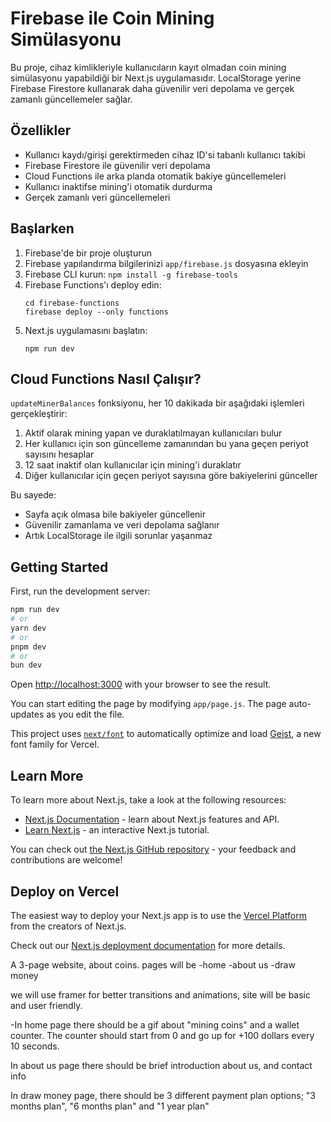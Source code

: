 # Firebase ile Coin Mining Simülasyonu

Bu proje, cihaz kimlikleriyle kullanıcıların kayıt olmadan coin mining simülasyonu yapabildiği bir Next.js uygulamasıdır. LocalStorage yerine Firebase Firestore kullanarak daha güvenilir veri depolama ve gerçek zamanlı güncellemeler sağlar.

## Özellikler

- Kullanıcı kaydı/girişi gerektirmeden cihaz ID'si tabanlı kullanıcı takibi
- Firebase Firestore ile güvenilir veri depolama
- Cloud Functions ile arka planda otomatik bakiye güncellemeleri
- Kullanıcı inaktifse mining'i otomatik durdurma
- Gerçek zamanlı veri güncellemeleri

## Başlarken

1. Firebase'de bir proje oluşturun
2. Firebase yapılandırma bilgilerinizi `app/firebase.js` dosyasına ekleyin
3. Firebase CLI kurun: `npm install -g firebase-tools`
4. Firebase Functions'ı deploy edin:
   ```
   cd firebase-functions
   firebase deploy --only functions
   ```
5. Next.js uygulamasını başlatın:
   ```
   npm run dev
   ```

## Cloud Functions Nasıl Çalışır?

`updateMinerBalances` fonksiyonu, her 10 dakikada bir aşağıdaki işlemleri gerçekleştirir:

1. Aktif olarak mining yapan ve duraklatılmayan kullanıcıları bulur
2. Her kullanıcı için son güncelleme zamanından bu yana geçen periyot sayısını hesaplar
3. 12 saat inaktif olan kullanıcılar için mining'i duraklatır
4. Diğer kullanıcılar için geçen periyot sayısına göre bakiyelerini günceller

Bu sayede:

- Sayfa açık olmasa bile bakiyeler güncellenir
- Güvenilir zamanlama ve veri depolama sağlanır
- Artık LocalStorage ile ilgili sorunlar yaşanmaz

## Getting Started

First, run the development server:

```bash
npm run dev
# or
yarn dev
# or
pnpm dev
# or
bun dev
```

Open [http://localhost:3000](http://localhost:3000) with your browser to see the result.

You can start editing the page by modifying `app/page.js`. The page auto-updates as you edit the file.

This project uses [`next/font`](https://nextjs.org/docs/app/building-your-application/optimizing/fonts) to automatically optimize and load [Geist](https://vercel.com/font), a new font family for Vercel.

## Learn More

To learn more about Next.js, take a look at the following resources:

- [Next.js Documentation](https://nextjs.org/docs) - learn about Next.js features and API.
- [Learn Next.js](https://nextjs.org/learn) - an interactive Next.js tutorial.

You can check out [the Next.js GitHub repository](https://github.com/vercel/next.js) - your feedback and contributions are welcome!

## Deploy on Vercel

The easiest way to deploy your Next.js app is to use the [Vercel Platform](https://vercel.com/new?utm_medium=default-template&filter=next.js&utm_source=create-next-app&utm_campaign=create-next-app-readme) from the creators of Next.js.

Check out our [Next.js deployment documentation](https://nextjs.org/docs/app/building-your-application/deploying) for more details.

A 3-page website, about coins. pages will be
-home
-about us
-draw money

we will use framer for better transitions and animations, site will be basic and user friendly.

-In home page there should be a gif about "mining coins" and a wallet counter. The counter should start from 0 and go up for +100 dollars every 10 seconds.

In about us page there should be brief introduction about us, and contact info

In draw money page, there should be 3 different payment plan options; "3 months plan", "6 months plan" and "1 year plan"
